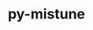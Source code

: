 ---
title: "py-mistune"
layout: cache
categories: [package, develop]
meta: {"versions": ["2.0.5"], "compilers": ["gcc@=11.1.0", "gcc@=11.4.0", "gcc@=9.4.0", "oneapi@=2024.2.0"], "oss": ["ubuntu20.04", "ubuntu22.04"], "platforms": ["linux"], "targets": ["neoverse_v1", "neoverse_v2", "ppc64le", "x86_64_v3"], "stacks": ["data-vis-sdk", "e4s", "e4s-neoverse-v2", "e4s-neoverse_v1", "e4s-oneapi", "e4s-power", "root"], "num_specs": 64, "num_specs_by_stack": {"root": 64, "e4s-power": 4, "data-vis-sdk": 8, "e4s-neoverse_v1": 4, "e4s-neoverse-v2": 4, "e4s": 8, "e4s-oneapi": 4}}
spec_details: [{"hash": "xz7fnveupkgh23ip6y4hvqhscsdtik7d", "compiler": "gcc@=9.4.0", "versions": ["2.0.5"], "os": "ubuntu20.04", "platform": "linux", "target": "ppc64le", "variants": ["build_system=python_pip"], "stacks": ["root", "e4s-power"], "size": "-", "tarball": "https://binaries.spack.io/develop/build_cache/linux-ubuntu20.04-ppc64le/gcc-9.4.0/py-mistune-2.0.5/linux-ubuntu20.04-ppc64le-gcc-9.4.0-py-mistune-2.0.5-xz7fnveupkgh23ip6y4hvqhscsdtik7d.spack"}, {"hash": "elfsnlzgrhkbjiw6m6sizkxxkdwpsrz4", "compiler": "gcc@=9.4.0", "versions": ["2.0.5"], "os": "ubuntu20.04", "platform": "linux", "target": "ppc64le", "variants": ["build_system=python_pip"], "stacks": ["root"], "size": "-", "tarball": "https://binaries.spack.io/develop/build_cache/linux-ubuntu20.04-ppc64le/gcc-9.4.0/py-mistune-2.0.5/linux-ubuntu20.04-ppc64le-gcc-9.4.0-py-mistune-2.0.5-elfsnlzgrhkbjiw6m6sizkxxkdwpsrz4.spack"}, {"hash": "osco4g7ssgcqmjfniib7yzvqpsajnfms", "compiler": "gcc@=9.4.0", "versions": ["2.0.5"], "os": "ubuntu20.04", "platform": "linux", "target": "ppc64le", "variants": ["build_system=python_pip"], "stacks": ["root"], "size": "-", "tarball": "https://binaries.spack.io/develop/build_cache/linux-ubuntu20.04-ppc64le/gcc-9.4.0/py-mistune-2.0.5/linux-ubuntu20.04-ppc64le-gcc-9.4.0-py-mistune-2.0.5-osco4g7ssgcqmjfniib7yzvqpsajnfms.spack"}, {"hash": "r2w2pl7fsogccmog374wmi2iw4ebbxtb", "compiler": "gcc@=9.4.0", "versions": ["2.0.5"], "os": "ubuntu20.04", "platform": "linux", "target": "ppc64le", "variants": ["build_system=python_pip"], "stacks": ["root", "e4s-power"], "size": "-", "tarball": "https://binaries.spack.io/develop/build_cache/linux-ubuntu20.04-ppc64le/gcc-9.4.0/py-mistune-2.0.5/linux-ubuntu20.04-ppc64le-gcc-9.4.0-py-mistune-2.0.5-r2w2pl7fsogccmog374wmi2iw4ebbxtb.spack"}, {"hash": "mjwruof6enjdeex7gczshlu4exkqkgya", "compiler": "gcc@=9.4.0", "versions": ["2.0.5"], "os": "ubuntu20.04", "platform": "linux", "target": "ppc64le", "variants": ["build_system=python_pip"], "stacks": ["root", "e4s-power"], "size": "-", "tarball": "https://binaries.spack.io/develop/build_cache/linux-ubuntu20.04-ppc64le/gcc-9.4.0/py-mistune-2.0.5/linux-ubuntu20.04-ppc64le-gcc-9.4.0-py-mistune-2.0.5-mjwruof6enjdeex7gczshlu4exkqkgya.spack"}, {"hash": "4lhtrarxo4uc3hg2qgxhfoyqsafpej4h", "compiler": "gcc@=9.4.0", "versions": ["2.0.5"], "os": "ubuntu20.04", "platform": "linux", "target": "ppc64le", "variants": ["build_system=python_pip"], "stacks": ["root"], "size": "-", "tarball": "https://binaries.spack.io/develop/build_cache/linux-ubuntu20.04-ppc64le/gcc-9.4.0/py-mistune-2.0.5/linux-ubuntu20.04-ppc64le-gcc-9.4.0-py-mistune-2.0.5-4lhtrarxo4uc3hg2qgxhfoyqsafpej4h.spack"}, {"hash": "w2hhj7bvv5p5rx5tbe22xyiyxgel4xdk", "compiler": "gcc@=9.4.0", "versions": ["2.0.5"], "os": "ubuntu20.04", "platform": "linux", "target": "ppc64le", "variants": ["build_system=python_pip"], "stacks": ["root"], "size": "-", "tarball": "https://binaries.spack.io/develop/build_cache/linux-ubuntu20.04-ppc64le/gcc-9.4.0/py-mistune-2.0.5/linux-ubuntu20.04-ppc64le-gcc-9.4.0-py-mistune-2.0.5-w2hhj7bvv5p5rx5tbe22xyiyxgel4xdk.spack"}, {"hash": "rfppvtwv3r2qkugupnzhxrgr4ifgp7qb", "compiler": "gcc@=9.4.0", "versions": ["2.0.5"], "os": "ubuntu20.04", "platform": "linux", "target": "ppc64le", "variants": ["build_system=python_pip"], "stacks": ["root", "e4s-power"], "size": "-", "tarball": "https://binaries.spack.io/develop/build_cache/linux-ubuntu20.04-ppc64le/gcc-9.4.0/py-mistune-2.0.5/linux-ubuntu20.04-ppc64le-gcc-9.4.0-py-mistune-2.0.5-rfppvtwv3r2qkugupnzhxrgr4ifgp7qb.spack"}, {"hash": "yceze45nyffjw7ypzmzz54fj4r2rye3h", "compiler": "gcc@=11.1.0", "versions": ["2.0.5"], "os": "ubuntu20.04", "platform": "linux", "target": "x86_64_v3", "variants": ["build_system=python_pip"], "stacks": ["root", "data-vis-sdk"], "size": "-", "tarball": "https://binaries.spack.io/develop/build_cache/linux-ubuntu20.04-x86_64_v3/gcc-11.1.0/py-mistune-2.0.5/linux-ubuntu20.04-x86_64_v3-gcc-11.1.0-py-mistune-2.0.5-yceze45nyffjw7ypzmzz54fj4r2rye3h.spack"}, {"hash": "kkht55yo7rdesirsydcz6aakuqa3hb4g", "compiler": "gcc@=11.1.0", "versions": ["2.0.5"], "os": "ubuntu20.04", "platform": "linux", "target": "x86_64_v3", "variants": ["build_system=python_pip"], "stacks": ["root"], "size": "-", "tarball": "https://binaries.spack.io/develop/build_cache/linux-ubuntu20.04-x86_64_v3/gcc-11.1.0/py-mistune-2.0.5/linux-ubuntu20.04-x86_64_v3-gcc-11.1.0-py-mistune-2.0.5-kkht55yo7rdesirsydcz6aakuqa3hb4g.spack"}, {"hash": "dxpdmq3xvvmrt4ral4vcay4p2wsbkcng", "compiler": "gcc@=11.1.0", "versions": ["2.0.5"], "os": "ubuntu20.04", "platform": "linux", "target": "x86_64_v3", "variants": ["build_system=python_pip"], "stacks": ["root", "data-vis-sdk"], "size": "-", "tarball": "https://binaries.spack.io/develop/build_cache/linux-ubuntu20.04-x86_64_v3/gcc-11.1.0/py-mistune-2.0.5/linux-ubuntu20.04-x86_64_v3-gcc-11.1.0-py-mistune-2.0.5-dxpdmq3xvvmrt4ral4vcay4p2wsbkcng.spack"}, {"hash": "oufdwloscr5727hkcokbiqdcorrpcwzr", "compiler": "gcc@=11.1.0", "versions": ["2.0.5"], "os": "ubuntu20.04", "platform": "linux", "target": "x86_64_v3", "variants": ["build_system=python_pip"], "stacks": ["root", "data-vis-sdk"], "size": "-", "tarball": "https://binaries.spack.io/develop/build_cache/linux-ubuntu20.04-x86_64_v3/gcc-11.1.0/py-mistune-2.0.5/linux-ubuntu20.04-x86_64_v3-gcc-11.1.0-py-mistune-2.0.5-oufdwloscr5727hkcokbiqdcorrpcwzr.spack"}, {"hash": "6ezclwba7ipdsnfwqeth3qoqs3u2ua2c", "compiler": "gcc@=11.1.0", "versions": ["2.0.5"], "os": "ubuntu20.04", "platform": "linux", "target": "x86_64_v3", "variants": ["build_system=python_pip"], "stacks": ["root", "data-vis-sdk"], "size": "-", "tarball": "https://binaries.spack.io/develop/build_cache/linux-ubuntu20.04-x86_64_v3/gcc-11.1.0/py-mistune-2.0.5/linux-ubuntu20.04-x86_64_v3-gcc-11.1.0-py-mistune-2.0.5-6ezclwba7ipdsnfwqeth3qoqs3u2ua2c.spack"}, {"hash": "xqzsg2slo3liu5bldfnep5od4z3lmnbh", "compiler": "gcc@=11.1.0", "versions": ["2.0.5"], "os": "ubuntu20.04", "platform": "linux", "target": "x86_64_v3", "variants": ["build_system=python_pip"], "stacks": ["root", "data-vis-sdk"], "size": "-", "tarball": "https://binaries.spack.io/develop/build_cache/linux-ubuntu20.04-x86_64_v3/gcc-11.1.0/py-mistune-2.0.5/linux-ubuntu20.04-x86_64_v3-gcc-11.1.0-py-mistune-2.0.5-xqzsg2slo3liu5bldfnep5od4z3lmnbh.spack"}, {"hash": "rd2dovjk6zng2v7wiyxkkclnm6sj2zyj", "compiler": "gcc@=11.1.0", "versions": ["2.0.5"], "os": "ubuntu20.04", "platform": "linux", "target": "x86_64_v3", "variants": ["build_system=python_pip"], "stacks": ["root", "data-vis-sdk"], "size": "-", "tarball": "https://binaries.spack.io/develop/build_cache/linux-ubuntu20.04-x86_64_v3/gcc-11.1.0/py-mistune-2.0.5/linux-ubuntu20.04-x86_64_v3-gcc-11.1.0-py-mistune-2.0.5-rd2dovjk6zng2v7wiyxkkclnm6sj2zyj.spack"}, {"hash": "peatevwuzq35jggmrcyzqmvbu3do3rwm", "compiler": "gcc@=11.1.0", "versions": ["2.0.5"], "os": "ubuntu20.04", "platform": "linux", "target": "x86_64_v3", "variants": ["build_system=python_pip"], "stacks": ["root", "data-vis-sdk"], "size": "-", "tarball": "https://binaries.spack.io/develop/build_cache/linux-ubuntu20.04-x86_64_v3/gcc-11.1.0/py-mistune-2.0.5/linux-ubuntu20.04-x86_64_v3-gcc-11.1.0-py-mistune-2.0.5-peatevwuzq35jggmrcyzqmvbu3do3rwm.spack"}, {"hash": "xtyjspjxj7vorb4kld5qomfb5grtcq3v", "compiler": "gcc@=11.1.0", "versions": ["2.0.5"], "os": "ubuntu20.04", "platform": "linux", "target": "x86_64_v3", "variants": ["build_system=python_pip"], "stacks": ["root"], "size": "-", "tarball": "https://binaries.spack.io/develop/build_cache/linux-ubuntu20.04-x86_64_v3/gcc-11.1.0/py-mistune-2.0.5/linux-ubuntu20.04-x86_64_v3-gcc-11.1.0-py-mistune-2.0.5-xtyjspjxj7vorb4kld5qomfb5grtcq3v.spack"}, {"hash": "flsvsut5djnkgg5dern34rbiux2epr3g", "compiler": "gcc@=11.1.0", "versions": ["2.0.5"], "os": "ubuntu20.04", "platform": "linux", "target": "x86_64_v3", "variants": ["build_system=python_pip"], "stacks": ["root"], "size": "-", "tarball": "https://binaries.spack.io/develop/build_cache/linux-ubuntu20.04-x86_64_v3/gcc-11.1.0/py-mistune-2.0.5/linux-ubuntu20.04-x86_64_v3-gcc-11.1.0-py-mistune-2.0.5-flsvsut5djnkgg5dern34rbiux2epr3g.spack"}, {"hash": "m4nuiohkckduunfcf2fppk42hfqjzvfh", "compiler": "gcc@=11.1.0", "versions": ["2.0.5"], "os": "ubuntu20.04", "platform": "linux", "target": "x86_64_v3", "variants": ["build_system=python_pip"], "stacks": ["root"], "size": "-", "tarball": "https://binaries.spack.io/develop/build_cache/linux-ubuntu20.04-x86_64_v3/gcc-11.1.0/py-mistune-2.0.5/linux-ubuntu20.04-x86_64_v3-gcc-11.1.0-py-mistune-2.0.5-m4nuiohkckduunfcf2fppk42hfqjzvfh.spack"}, {"hash": "4gchtv6b3fefoiuk24h3ey23wyk7aony", "compiler": "gcc@=11.1.0", "versions": ["2.0.5"], "os": "ubuntu20.04", "platform": "linux", "target": "x86_64_v3", "variants": ["build_system=python_pip"], "stacks": ["root"], "size": "-", "tarball": "https://binaries.spack.io/develop/build_cache/linux-ubuntu20.04-x86_64_v3/gcc-11.1.0/py-mistune-2.0.5/linux-ubuntu20.04-x86_64_v3-gcc-11.1.0-py-mistune-2.0.5-4gchtv6b3fefoiuk24h3ey23wyk7aony.spack"}, {"hash": "xjk6kaqcbmd7v6a4wrj6amyu4aazbrac", "compiler": "gcc@=11.1.0", "versions": ["2.0.5"], "os": "ubuntu20.04", "platform": "linux", "target": "x86_64_v3", "variants": ["build_system=python_pip"], "stacks": ["root", "data-vis-sdk"], "size": "-", "tarball": "https://binaries.spack.io/develop/build_cache/linux-ubuntu20.04-x86_64_v3/gcc-11.1.0/py-mistune-2.0.5/linux-ubuntu20.04-x86_64_v3-gcc-11.1.0-py-mistune-2.0.5-xjk6kaqcbmd7v6a4wrj6amyu4aazbrac.spack"}, {"hash": "7kbqxtgtj5dm4jupuovkp5ds7doxfqz2", "compiler": "gcc@=11.1.0", "versions": ["2.0.5"], "os": "ubuntu20.04", "platform": "linux", "target": "x86_64_v3", "variants": ["build_system=python_pip"], "stacks": ["root"], "size": "-", "tarball": "https://binaries.spack.io/develop/build_cache/linux-ubuntu20.04-x86_64_v3/gcc-11.1.0/py-mistune-2.0.5/linux-ubuntu20.04-x86_64_v3-gcc-11.1.0-py-mistune-2.0.5-7kbqxtgtj5dm4jupuovkp5ds7doxfqz2.spack"}, {"hash": "krjde3zr7kqm5jiixq5jsklaegvintlk", "compiler": "gcc@=11.1.0", "versions": ["2.0.5"], "os": "ubuntu20.04", "platform": "linux", "target": "x86_64_v3", "variants": ["build_system=python_pip"], "stacks": ["root"], "size": "-", "tarball": "https://binaries.spack.io/develop/build_cache/linux-ubuntu20.04-x86_64_v3/gcc-11.1.0/py-mistune-2.0.5/linux-ubuntu20.04-x86_64_v3-gcc-11.1.0-py-mistune-2.0.5-krjde3zr7kqm5jiixq5jsklaegvintlk.spack"}, {"hash": "em3wwsse532oofglkyxomei3cjli4xt5", "compiler": "gcc@=11.1.0", "versions": ["2.0.5"], "os": "ubuntu20.04", "platform": "linux", "target": "x86_64_v3", "variants": ["build_system=python_pip"], "stacks": ["root"], "size": "-", "tarball": "https://binaries.spack.io/develop/build_cache/linux-ubuntu20.04-x86_64_v3/gcc-11.1.0/py-mistune-2.0.5/linux-ubuntu20.04-x86_64_v3-gcc-11.1.0-py-mistune-2.0.5-em3wwsse532oofglkyxomei3cjli4xt5.spack"}, {"hash": "rnvthnw3224uldmvgjwtg6gomo3wbcda", "compiler": "gcc@=11.4.0", "versions": ["2.0.5"], "os": "ubuntu22.04", "platform": "linux", "target": "neoverse_v1", "variants": ["build_system=python_pip"], "stacks": ["root"], "size": "-", "tarball": "https://binaries.spack.io/develop/build_cache/linux-ubuntu22.04-neoverse_v1/gcc-11.4.0/py-mistune-2.0.5/linux-ubuntu22.04-neoverse_v1-gcc-11.4.0-py-mistune-2.0.5-rnvthnw3224uldmvgjwtg6gomo3wbcda.spack"}, {"hash": "iperkyyrm6vyedaealwa67uupyfkz6nw", "compiler": "gcc@=11.4.0", "versions": ["2.0.5"], "os": "ubuntu22.04", "platform": "linux", "target": "neoverse_v1", "variants": ["build_system=python_pip"], "stacks": ["root", "e4s-neoverse_v1"], "size": "-", "tarball": "https://binaries.spack.io/develop/build_cache/linux-ubuntu22.04-neoverse_v1/gcc-11.4.0/py-mistune-2.0.5/linux-ubuntu22.04-neoverse_v1-gcc-11.4.0-py-mistune-2.0.5-iperkyyrm6vyedaealwa67uupyfkz6nw.spack"}, {"hash": "slwqnbcvdeaugidmu4zfhfjnbiecu3l6", "compiler": "gcc@=11.4.0", "versions": ["2.0.5"], "os": "ubuntu22.04", "platform": "linux", "target": "neoverse_v1", "variants": ["build_system=python_pip"], "stacks": ["root"], "size": "-", "tarball": "https://binaries.spack.io/develop/build_cache/linux-ubuntu22.04-neoverse_v1/gcc-11.4.0/py-mistune-2.0.5/linux-ubuntu22.04-neoverse_v1-gcc-11.4.0-py-mistune-2.0.5-slwqnbcvdeaugidmu4zfhfjnbiecu3l6.spack"}, {"hash": "wsb7zeptaghwaf4hcrl2igg4nl4borx3", "compiler": "gcc@=11.4.0", "versions": ["2.0.5"], "os": "ubuntu22.04", "platform": "linux", "target": "neoverse_v1", "variants": ["build_system=python_pip"], "stacks": ["root", "e4s-neoverse_v1"], "size": "-", "tarball": "https://binaries.spack.io/develop/build_cache/linux-ubuntu22.04-neoverse_v1/gcc-11.4.0/py-mistune-2.0.5/linux-ubuntu22.04-neoverse_v1-gcc-11.4.0-py-mistune-2.0.5-wsb7zeptaghwaf4hcrl2igg4nl4borx3.spack"}, {"hash": "ctyhopzqngc6o6scawpw4gvpuyzideqa", "compiler": "gcc@=11.4.0", "versions": ["2.0.5"], "os": "ubuntu22.04", "platform": "linux", "target": "neoverse_v1", "variants": ["build_system=python_pip"], "stacks": ["root", "e4s-neoverse_v1"], "size": "-", "tarball": "https://binaries.spack.io/develop/build_cache/linux-ubuntu22.04-neoverse_v1/gcc-11.4.0/py-mistune-2.0.5/linux-ubuntu22.04-neoverse_v1-gcc-11.4.0-py-mistune-2.0.5-ctyhopzqngc6o6scawpw4gvpuyzideqa.spack"}, {"hash": "swkczv2divbilhejottsxjgk6vfwbqp5", "compiler": "gcc@=11.4.0", "versions": ["2.0.5"], "os": "ubuntu22.04", "platform": "linux", "target": "neoverse_v1", "variants": ["build_system=python_pip"], "stacks": ["root"], "size": "-", "tarball": "https://binaries.spack.io/develop/build_cache/linux-ubuntu22.04-neoverse_v1/gcc-11.4.0/py-mistune-2.0.5/linux-ubuntu22.04-neoverse_v1-gcc-11.4.0-py-mistune-2.0.5-swkczv2divbilhejottsxjgk6vfwbqp5.spack"}, {"hash": "hm6zhgzptlwmfmcrrug7e3ilga75ux5g", "compiler": "gcc@=11.4.0", "versions": ["2.0.5"], "os": "ubuntu22.04", "platform": "linux", "target": "neoverse_v1", "variants": ["build_system=python_pip"], "stacks": ["root"], "size": "-", "tarball": "https://binaries.spack.io/develop/build_cache/linux-ubuntu22.04-neoverse_v1/gcc-11.4.0/py-mistune-2.0.5/linux-ubuntu22.04-neoverse_v1-gcc-11.4.0-py-mistune-2.0.5-hm6zhgzptlwmfmcrrug7e3ilga75ux5g.spack"}, {"hash": "h5nnhyxpg6dabys7lxairkhsyph5phho", "compiler": "gcc@=11.4.0", "versions": ["2.0.5"], "os": "ubuntu22.04", "platform": "linux", "target": "neoverse_v1", "variants": ["build_system=python_pip"], "stacks": ["root", "e4s-neoverse_v1"], "size": "-", "tarball": "https://binaries.spack.io/develop/build_cache/linux-ubuntu22.04-neoverse_v1/gcc-11.4.0/py-mistune-2.0.5/linux-ubuntu22.04-neoverse_v1-gcc-11.4.0-py-mistune-2.0.5-h5nnhyxpg6dabys7lxairkhsyph5phho.spack"}, {"hash": "viol5ccr6uqs2kv7ufci7si7xr3uahb4", "compiler": "gcc@=11.4.0", "versions": ["2.0.5"], "os": "ubuntu22.04", "platform": "linux", "target": "neoverse_v2", "variants": ["build_system=python_pip"], "stacks": ["e4s-neoverse-v2", "root"], "size": "-", "tarball": "https://binaries.spack.io/develop/build_cache/linux-ubuntu22.04-neoverse_v2/gcc-11.4.0/py-mistune-2.0.5/linux-ubuntu22.04-neoverse_v2-gcc-11.4.0-py-mistune-2.0.5-viol5ccr6uqs2kv7ufci7si7xr3uahb4.spack"}, {"hash": "r5riad6nvah66vspnzprw4cqcb72xmpp", "compiler": "gcc@=11.4.0", "versions": ["2.0.5"], "os": "ubuntu22.04", "platform": "linux", "target": "neoverse_v2", "variants": ["build_system=python_pip"], "stacks": ["e4s-neoverse-v2", "root"], "size": "-", "tarball": "https://binaries.spack.io/develop/build_cache/linux-ubuntu22.04-neoverse_v2/gcc-11.4.0/py-mistune-2.0.5/linux-ubuntu22.04-neoverse_v2-gcc-11.4.0-py-mistune-2.0.5-r5riad6nvah66vspnzprw4cqcb72xmpp.spack"}, {"hash": "55276fuyw45hmhhltadvnz3tb3bx4gym", "compiler": "gcc@=11.4.0", "versions": ["2.0.5"], "os": "ubuntu22.04", "platform": "linux", "target": "neoverse_v2", "variants": ["build_system=python_pip"], "stacks": ["e4s-neoverse-v2", "root"], "size": "-", "tarball": "https://binaries.spack.io/develop/build_cache/linux-ubuntu22.04-neoverse_v2/gcc-11.4.0/py-mistune-2.0.5/linux-ubuntu22.04-neoverse_v2-gcc-11.4.0-py-mistune-2.0.5-55276fuyw45hmhhltadvnz3tb3bx4gym.spack"}, {"hash": "zc5pjkpiau3tkrymbjg6csnge7j7hdin", "compiler": "gcc@=11.4.0", "versions": ["2.0.5"], "os": "ubuntu22.04", "platform": "linux", "target": "neoverse_v2", "variants": ["build_system=python_pip"], "stacks": ["root"], "size": "-", "tarball": "https://binaries.spack.io/develop/build_cache/linux-ubuntu22.04-neoverse_v2/gcc-11.4.0/py-mistune-2.0.5/linux-ubuntu22.04-neoverse_v2-gcc-11.4.0-py-mistune-2.0.5-zc5pjkpiau3tkrymbjg6csnge7j7hdin.spack"}, {"hash": "fhbefos7bfxce2zqghif4dgcaeksoyqc", "compiler": "gcc@=11.4.0", "versions": ["2.0.5"], "os": "ubuntu22.04", "platform": "linux", "target": "neoverse_v2", "variants": ["build_system=python_pip"], "stacks": ["root"], "size": "-", "tarball": "https://binaries.spack.io/develop/build_cache/linux-ubuntu22.04-neoverse_v2/gcc-11.4.0/py-mistune-2.0.5/linux-ubuntu22.04-neoverse_v2-gcc-11.4.0-py-mistune-2.0.5-fhbefos7bfxce2zqghif4dgcaeksoyqc.spack"}, {"hash": "ka3eprz7c2wsc3xpmtz2gmoby5daegsj", "compiler": "gcc@=11.4.0", "versions": ["2.0.5"], "os": "ubuntu22.04", "platform": "linux", "target": "neoverse_v2", "variants": ["build_system=python_pip"], "stacks": ["root"], "size": "-", "tarball": "https://binaries.spack.io/develop/build_cache/linux-ubuntu22.04-neoverse_v2/gcc-11.4.0/py-mistune-2.0.5/linux-ubuntu22.04-neoverse_v2-gcc-11.4.0-py-mistune-2.0.5-ka3eprz7c2wsc3xpmtz2gmoby5daegsj.spack"}, {"hash": "l7nxire5jocar3fjgsayp5g4lkzdhe2t", "compiler": "gcc@=11.4.0", "versions": ["2.0.5"], "os": "ubuntu22.04", "platform": "linux", "target": "neoverse_v2", "variants": ["build_system=python_pip"], "stacks": ["e4s-neoverse-v2", "root"], "size": "-", "tarball": "https://binaries.spack.io/develop/build_cache/linux-ubuntu22.04-neoverse_v2/gcc-11.4.0/py-mistune-2.0.5/linux-ubuntu22.04-neoverse_v2-gcc-11.4.0-py-mistune-2.0.5-l7nxire5jocar3fjgsayp5g4lkzdhe2t.spack"}, {"hash": "dvmk574xbwp6sx5od44s5jkmyqu3a466", "compiler": "gcc@=11.4.0", "versions": ["2.0.5"], "os": "ubuntu22.04", "platform": "linux", "target": "neoverse_v2", "variants": ["build_system=python_pip"], "stacks": ["root"], "size": "-", "tarball": "https://binaries.spack.io/develop/build_cache/linux-ubuntu22.04-neoverse_v2/gcc-11.4.0/py-mistune-2.0.5/linux-ubuntu22.04-neoverse_v2-gcc-11.4.0-py-mistune-2.0.5-dvmk574xbwp6sx5od44s5jkmyqu3a466.spack"}, {"hash": "7edkz3pq53znjipt266nhsix5lj3yi53", "compiler": "gcc@=11.4.0", "versions": ["2.0.5"], "os": "ubuntu22.04", "platform": "linux", "target": "x86_64_v3", "variants": ["build_system=python_pip"], "stacks": ["root"], "size": "-", "tarball": "https://binaries.spack.io/develop/build_cache/linux-ubuntu22.04-x86_64_v3/gcc-11.4.0/py-mistune-2.0.5/linux-ubuntu22.04-x86_64_v3-gcc-11.4.0-py-mistune-2.0.5-7edkz3pq53znjipt266nhsix5lj3yi53.spack"}, {"hash": "4bnkkhb3hybp5acy2hlmircaxmuca77h", "compiler": "gcc@=11.4.0", "versions": ["2.0.5"], "os": "ubuntu22.04", "platform": "linux", "target": "x86_64_v3", "variants": ["build_system=python_pip"], "stacks": ["root"], "size": "-", "tarball": "https://binaries.spack.io/develop/build_cache/linux-ubuntu22.04-x86_64_v3/gcc-11.4.0/py-mistune-2.0.5/linux-ubuntu22.04-x86_64_v3-gcc-11.4.0-py-mistune-2.0.5-4bnkkhb3hybp5acy2hlmircaxmuca77h.spack"}, {"hash": "cxkie2htjbfnsntv4rc4xy7wyfjhsoqo", "compiler": "gcc@=11.4.0", "versions": ["2.0.5"], "os": "ubuntu22.04", "platform": "linux", "target": "x86_64_v3", "variants": ["build_system=python_pip"], "stacks": ["root"], "size": "-", "tarball": "https://binaries.spack.io/develop/build_cache/linux-ubuntu22.04-x86_64_v3/gcc-11.4.0/py-mistune-2.0.5/linux-ubuntu22.04-x86_64_v3-gcc-11.4.0-py-mistune-2.0.5-cxkie2htjbfnsntv4rc4xy7wyfjhsoqo.spack"}, {"hash": "ui3l44bkqzjygniytheupdbu5dnzvwik", "compiler": "gcc@=11.4.0", "versions": ["2.0.5"], "os": "ubuntu22.04", "platform": "linux", "target": "x86_64_v3", "variants": ["build_system=python_pip"], "stacks": ["root", "e4s"], "size": "-", "tarball": "https://binaries.spack.io/develop/build_cache/linux-ubuntu22.04-x86_64_v3/gcc-11.4.0/py-mistune-2.0.5/linux-ubuntu22.04-x86_64_v3-gcc-11.4.0-py-mistune-2.0.5-ui3l44bkqzjygniytheupdbu5dnzvwik.spack"}, {"hash": "wnbmzodu3s7csg346nxddcxjic4rmjjc", "compiler": "gcc@=11.4.0", "versions": ["2.0.5"], "os": "ubuntu22.04", "platform": "linux", "target": "x86_64_v3", "variants": ["build_system=python_pip"], "stacks": ["root", "e4s"], "size": "-", "tarball": "https://binaries.spack.io/develop/build_cache/linux-ubuntu22.04-x86_64_v3/gcc-11.4.0/py-mistune-2.0.5/linux-ubuntu22.04-x86_64_v3-gcc-11.4.0-py-mistune-2.0.5-wnbmzodu3s7csg346nxddcxjic4rmjjc.spack"}, {"hash": "ohnbl5hnro4jh7evljgojrde7x7aiucr", "compiler": "gcc@=11.4.0", "versions": ["2.0.5"], "os": "ubuntu22.04", "platform": "linux", "target": "x86_64_v3", "variants": ["build_system=python_pip"], "stacks": ["root", "e4s"], "size": "-", "tarball": "https://binaries.spack.io/develop/build_cache/linux-ubuntu22.04-x86_64_v3/gcc-11.4.0/py-mistune-2.0.5/linux-ubuntu22.04-x86_64_v3-gcc-11.4.0-py-mistune-2.0.5-ohnbl5hnro4jh7evljgojrde7x7aiucr.spack"}, {"hash": "cmquzsrmnfekvettfm4sn3q3mytqdgnd", "compiler": "gcc@=11.4.0", "versions": ["2.0.5"], "os": "ubuntu22.04", "platform": "linux", "target": "x86_64_v3", "variants": ["build_system=python_pip"], "stacks": ["root"], "size": "-", "tarball": "https://binaries.spack.io/develop/build_cache/linux-ubuntu22.04-x86_64_v3/gcc-11.4.0/py-mistune-2.0.5/linux-ubuntu22.04-x86_64_v3-gcc-11.4.0-py-mistune-2.0.5-cmquzsrmnfekvettfm4sn3q3mytqdgnd.spack"}, {"hash": "qhhpbklzhigsv4rigpgadb4j53cxk3cn", "compiler": "gcc@=11.4.0", "versions": ["2.0.5"], "os": "ubuntu22.04", "platform": "linux", "target": "x86_64_v3", "variants": ["build_system=python_pip"], "stacks": ["root", "e4s"], "size": "-", "tarball": "https://binaries.spack.io/develop/build_cache/linux-ubuntu22.04-x86_64_v3/gcc-11.4.0/py-mistune-2.0.5/linux-ubuntu22.04-x86_64_v3-gcc-11.4.0-py-mistune-2.0.5-qhhpbklzhigsv4rigpgadb4j53cxk3cn.spack"}, {"hash": "cqdzwmj4zoj4nzj3jsgjcbzewko23xye", "compiler": "gcc@=11.4.0", "versions": ["2.0.5"], "os": "ubuntu22.04", "platform": "linux", "target": "x86_64_v3", "variants": ["build_system=python_pip"], "stacks": ["root"], "size": "-", "tarball": "https://binaries.spack.io/develop/build_cache/linux-ubuntu22.04-x86_64_v3/gcc-11.4.0/py-mistune-2.0.5/linux-ubuntu22.04-x86_64_v3-gcc-11.4.0-py-mistune-2.0.5-cqdzwmj4zoj4nzj3jsgjcbzewko23xye.spack"}, {"hash": "uof2qjgrx2i3t4mi44xluo2hvmsrwz55", "compiler": "gcc@=11.4.0", "versions": ["2.0.5"], "os": "ubuntu22.04", "platform": "linux", "target": "x86_64_v3", "variants": ["build_system=python_pip"], "stacks": ["root", "e4s"], "size": "-", "tarball": "https://binaries.spack.io/develop/build_cache/linux-ubuntu22.04-x86_64_v3/gcc-11.4.0/py-mistune-2.0.5/linux-ubuntu22.04-x86_64_v3-gcc-11.4.0-py-mistune-2.0.5-uof2qjgrx2i3t4mi44xluo2hvmsrwz55.spack"}, {"hash": "fk5wllf72mjvm73np33id2cz2sftf533", "compiler": "gcc@=11.4.0", "versions": ["2.0.5"], "os": "ubuntu22.04", "platform": "linux", "target": "x86_64_v3", "variants": ["build_system=python_pip"], "stacks": ["root"], "size": "-", "tarball": "https://binaries.spack.io/develop/build_cache/linux-ubuntu22.04-x86_64_v3/gcc-11.4.0/py-mistune-2.0.5/linux-ubuntu22.04-x86_64_v3-gcc-11.4.0-py-mistune-2.0.5-fk5wllf72mjvm73np33id2cz2sftf533.spack"}, {"hash": "4nssjyxdc6ermoo5r6rebzl7vlxakcq4", "compiler": "gcc@=11.4.0", "versions": ["2.0.5"], "os": "ubuntu22.04", "platform": "linux", "target": "x86_64_v3", "variants": ["build_system=python_pip"], "stacks": ["root", "e4s"], "size": "-", "tarball": "https://binaries.spack.io/develop/build_cache/linux-ubuntu22.04-x86_64_v3/gcc-11.4.0/py-mistune-2.0.5/linux-ubuntu22.04-x86_64_v3-gcc-11.4.0-py-mistune-2.0.5-4nssjyxdc6ermoo5r6rebzl7vlxakcq4.spack"}, {"hash": "252hgypvqqcbm23cdxzcnb72ouxralxt", "compiler": "gcc@=11.4.0", "versions": ["2.0.5"], "os": "ubuntu22.04", "platform": "linux", "target": "x86_64_v3", "variants": ["build_system=python_pip"], "stacks": ["root", "e4s"], "size": "-", "tarball": "https://binaries.spack.io/develop/build_cache/linux-ubuntu22.04-x86_64_v3/gcc-11.4.0/py-mistune-2.0.5/linux-ubuntu22.04-x86_64_v3-gcc-11.4.0-py-mistune-2.0.5-252hgypvqqcbm23cdxzcnb72ouxralxt.spack"}, {"hash": "xxzuodswaqqq3qkue3bdnadrfjtexrne", "compiler": "gcc@=11.4.0", "versions": ["2.0.5"], "os": "ubuntu22.04", "platform": "linux", "target": "x86_64_v3", "variants": ["build_system=python_pip"], "stacks": ["root", "e4s"], "size": "-", "tarball": "https://binaries.spack.io/develop/build_cache/linux-ubuntu22.04-x86_64_v3/gcc-11.4.0/py-mistune-2.0.5/linux-ubuntu22.04-x86_64_v3-gcc-11.4.0-py-mistune-2.0.5-xxzuodswaqqq3qkue3bdnadrfjtexrne.spack"}, {"hash": "woqcaldbyqpvd72rk4zpxwogysnehflt", "compiler": "gcc@=11.4.0", "versions": ["2.0.5"], "os": "ubuntu22.04", "platform": "linux", "target": "x86_64_v3", "variants": ["build_system=python_pip"], "stacks": ["root"], "size": "-", "tarball": "https://binaries.spack.io/develop/build_cache/linux-ubuntu22.04-x86_64_v3/gcc-11.4.0/py-mistune-2.0.5/linux-ubuntu22.04-x86_64_v3-gcc-11.4.0-py-mistune-2.0.5-woqcaldbyqpvd72rk4zpxwogysnehflt.spack"}, {"hash": "whf7lzearn4xcqkyoekuvqgnmtmvfnwb", "compiler": "gcc@=11.4.0", "versions": ["2.0.5"], "os": "ubuntu22.04", "platform": "linux", "target": "x86_64_v3", "variants": ["build_system=python_pip"], "stacks": ["root"], "size": "-", "tarball": "https://binaries.spack.io/develop/build_cache/linux-ubuntu22.04-x86_64_v3/gcc-11.4.0/py-mistune-2.0.5/linux-ubuntu22.04-x86_64_v3-gcc-11.4.0-py-mistune-2.0.5-whf7lzearn4xcqkyoekuvqgnmtmvfnwb.spack"}, {"hash": "lomgybq27qnhqtcdx3yfqpnwsxif7w4s", "compiler": "oneapi@=2024.2.0", "versions": ["2.0.5"], "os": "ubuntu22.04", "platform": "linux", "target": "x86_64_v3", "variants": ["build_system=python_pip"], "stacks": ["root", "e4s-oneapi"], "size": "-", "tarball": "https://binaries.spack.io/develop/build_cache/linux-ubuntu22.04-x86_64_v3/oneapi-2024.2.0/py-mistune-2.0.5/linux-ubuntu22.04-x86_64_v3-oneapi-2024.2.0-py-mistune-2.0.5-lomgybq27qnhqtcdx3yfqpnwsxif7w4s.spack"}, {"hash": "pbhkqbiix2uibiky63d7sr6ehkip7fxz", "compiler": "oneapi@=2024.2.0", "versions": ["2.0.5"], "os": "ubuntu22.04", "platform": "linux", "target": "x86_64_v3", "variants": ["build_system=python_pip"], "stacks": ["root", "e4s-oneapi"], "size": "-", "tarball": "https://binaries.spack.io/develop/build_cache/linux-ubuntu22.04-x86_64_v3/oneapi-2024.2.0/py-mistune-2.0.5/linux-ubuntu22.04-x86_64_v3-oneapi-2024.2.0-py-mistune-2.0.5-pbhkqbiix2uibiky63d7sr6ehkip7fxz.spack"}, {"hash": "4eigdodcmumq3kgngzsqxj6mpt7u4uwn", "compiler": "oneapi@=2024.2.0", "versions": ["2.0.5"], "os": "ubuntu22.04", "platform": "linux", "target": "x86_64_v3", "variants": ["build_system=python_pip"], "stacks": ["root"], "size": "-", "tarball": "https://binaries.spack.io/develop/build_cache/linux-ubuntu22.04-x86_64_v3/oneapi-2024.2.0/py-mistune-2.0.5/linux-ubuntu22.04-x86_64_v3-oneapi-2024.2.0-py-mistune-2.0.5-4eigdodcmumq3kgngzsqxj6mpt7u4uwn.spack"}, {"hash": "hvhdcjh3djidfcgoykejrtsy5kynl2ty", "compiler": "oneapi@=2024.2.0", "versions": ["2.0.5"], "os": "ubuntu22.04", "platform": "linux", "target": "x86_64_v3", "variants": ["build_system=python_pip"], "stacks": ["root", "e4s-oneapi"], "size": "-", "tarball": "https://binaries.spack.io/develop/build_cache/linux-ubuntu22.04-x86_64_v3/oneapi-2024.2.0/py-mistune-2.0.5/linux-ubuntu22.04-x86_64_v3-oneapi-2024.2.0-py-mistune-2.0.5-hvhdcjh3djidfcgoykejrtsy5kynl2ty.spack"}, {"hash": "ubdtkylic7vlridpcrzsj4sm4f7febjc", "compiler": "oneapi@=2024.2.0", "versions": ["2.0.5"], "os": "ubuntu22.04", "platform": "linux", "target": "x86_64_v3", "variants": ["build_system=python_pip"], "stacks": ["root"], "size": "-", "tarball": "https://binaries.spack.io/develop/build_cache/linux-ubuntu22.04-x86_64_v3/oneapi-2024.2.0/py-mistune-2.0.5/linux-ubuntu22.04-x86_64_v3-oneapi-2024.2.0-py-mistune-2.0.5-ubdtkylic7vlridpcrzsj4sm4f7febjc.spack"}, {"hash": "jrtzo77lyprszdyzypzsrjfwypsfdxrh", "compiler": "oneapi@=2024.2.0", "versions": ["2.0.5"], "os": "ubuntu22.04", "platform": "linux", "target": "x86_64_v3", "variants": ["build_system=python_pip"], "stacks": ["root"], "size": "-", "tarball": "https://binaries.spack.io/develop/build_cache/linux-ubuntu22.04-x86_64_v3/oneapi-2024.2.0/py-mistune-2.0.5/linux-ubuntu22.04-x86_64_v3-oneapi-2024.2.0-py-mistune-2.0.5-jrtzo77lyprszdyzypzsrjfwypsfdxrh.spack"}, {"hash": "nltypafz2uwaimsxtjlwvu7xqhvxjep2", "compiler": "oneapi@=2024.2.0", "versions": ["2.0.5"], "os": "ubuntu22.04", "platform": "linux", "target": "x86_64_v3", "variants": ["build_system=python_pip"], "stacks": ["root", "e4s-oneapi"], "size": "-", "tarball": "https://binaries.spack.io/develop/build_cache/linux-ubuntu22.04-x86_64_v3/oneapi-2024.2.0/py-mistune-2.0.5/linux-ubuntu22.04-x86_64_v3-oneapi-2024.2.0-py-mistune-2.0.5-nltypafz2uwaimsxtjlwvu7xqhvxjep2.spack"}, {"hash": "6w4dkgwltpkdpjteqoojgi2bchyoysvj", "compiler": "oneapi@=2024.2.0", "versions": ["2.0.5"], "os": "ubuntu22.04", "platform": "linux", "target": "x86_64_v3", "variants": ["build_system=python_pip"], "stacks": ["root"], "size": "-", "tarball": "https://binaries.spack.io/develop/build_cache/linux-ubuntu22.04-x86_64_v3/oneapi-2024.2.0/py-mistune-2.0.5/linux-ubuntu22.04-x86_64_v3-oneapi-2024.2.0-py-mistune-2.0.5-6w4dkgwltpkdpjteqoojgi2bchyoysvj.spack"}]
---